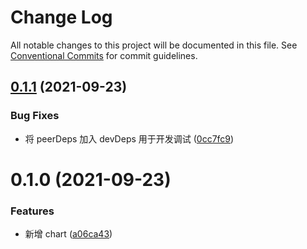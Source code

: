 # Change Log

All notable changes to this project will be documented in this file.
See [Conventional Commits](https://conventionalcommits.org) for commit guidelines.

## [0.1.1](https://github.com/ElonWu/ui/compare/@elonwu/web-chart@0.1.0...@elonwu/web-chart@0.1.1) (2021-09-23)


### Bug Fixes

* 将 peerDeps 加入 devDeps 用于开发调试 ([0cc7fc9](https://github.com/ElonWu/ui/commit/0cc7fc916f8a2fec473d0bd916e3d08a1fc21c85))





# 0.1.0 (2021-09-23)


### Features

* 新增 chart ([a06ca43](https://github.com/ElonWu/ui/commit/a06ca431eb739c74066d2aba513c247f03dc67b1))
